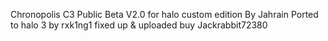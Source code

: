 Chronopolis C3 Public Beta V2.0 for halo custom edition By Jahrain
Ported to halo 3 by rxk1ng1
fixed up & uploaded buy Jackrabbit72380
